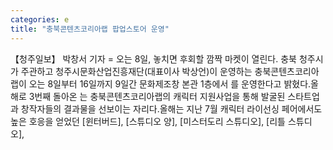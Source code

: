 ```yaml
---
categories: e
title: "충북콘텐츠코리아랩 팝업스토어 운영"
---
```

【청주일보】 박창서 기자 = 오는 8일, 놓치면 후회할 깜짝 마켓이 열린다. 충북 청주시가 주관하고 청주시문화산업진흥재단(대표이사 박상언)이 운영하는 충북콘텐츠코리아랩이 오는 8일부터 16일까지 9일간 문화제조창 본관 1층에서 를 운영한다고 밝혔다.올해로 3번째 돌아온 는 충북콘텐츠코리아랩의 캐릭터 지원사업을 통해 발굴된 스타트업과 창작자들의 결과물을 선보이는 자리다.올해는 지난 7월 캐릭터 라이선싱 페어에서도 높은 호응을 얻었던 [윈터버드], [스튜디오 양], [미스터도리 스튜디오], [리틀 스튜디오],